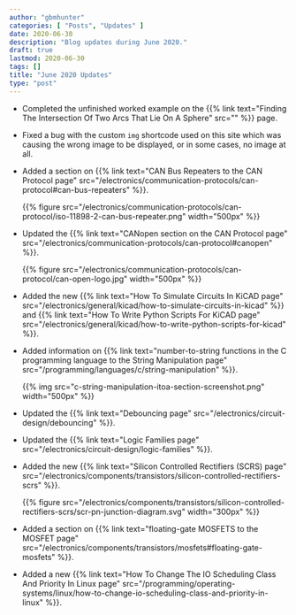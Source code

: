 ```yaml
---
author: "gbmhunter"
categories: [ "Posts", "Updates" ]
date: 2020-06-30
description: "Blog updates during June 2020."
draft: true
lastmod: 2020-06-30
tags: []
title: "June 2020 Updates"
type: "post"
---
```


* Completed the unfinished worked example on the {{% link text="Finding The Intersection Of Two Arcs That Lie On A Sphere" src="" %}} page.

* Fixed a bug with the custom `img` shortcode used on this site which was causing the wrong image to be displayed, or in some cases, no image at all.

* Added a section on {{% link text="CAN Bus Repeaters to the CAN Protocol page" src="/electronics/communication-protocols/can-protocol#can-bus-repeaters" %}}.

    {{% figure src="/electronics/communication-protocols/can-protocol/iso-11898-2-can-bus-repeater.png" width="500px" %}}

* Updated the {{% link text="CANopen section on the CAN Protocol page" src="/electronics/communication-protocols/can-protocol#canopen" %}}.

    {{% figure src="/electronics/communication-protocols/can-protocol/can-open-logo.jpg" width="500px" %}}

* Added the new {{% link text="How To Simulate Circuits In KiCAD page" src="/electronics/general/kicad/how-to-simulate-circuits-in-kicad" %}} and {{% link text="How To Write Python Scripts For KiCAD page" src="/electronics/general/kicad/how-to-write-python-scripts-for-kicad" %}}.

* Added information on {{% link text="number-to-string functions in the C programming language to the String Manipulation page" src="/programming/languages/c/string-manipulation" %}}.

    {{% img src="c-string-manipulation-itoa-section-screenshot.png" width="500px" %}}

* Updated the {{% link text="Debouncing page" src="/electronics/circuit-design/debouncing" %}}.

* Updated the {{% link text="Logic Families page" src="/electronics/circuit-design/logic-families" %}}.

* Added the new {{% link text="Silicon Controlled Rectifiers (SCRS) page" src="/electronics/components/transistors/silicon-controlled-rectifiers-scrs" %}}.

    {{% figure src="/electronics/components/transistors/silicon-controlled-rectifiers-scrs/scr-pn-junction-diagram.svg" width="300px" %}}

* Added a section on {{% link text="floating-gate MOSFETS to the MOSFET page" src="/electronics/components/transistors/mosfets#floating-gate-mosfets" %}}.

* Added a new {{% link text="How To Change The IO Scheduling Class And Priority In Linux page" src="/programming/operating-systems/linux/how-to-change-io-scheduling-class-and-priority-in-linux" %}}. 